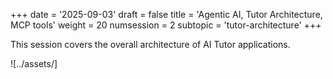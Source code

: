+++
date = '2025-09-03'
draft = false
title = 'Agentic AI, Tutor Architecture, MCP tools'
weight = 20
numsession = 2
subtopic = 'tutor-architecture'
+++

This session covers the overall architecture of AI Tutor applications.
<!-- more -->

![../assets/]